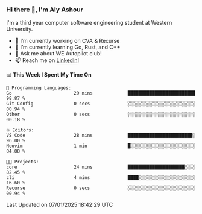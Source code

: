 ### Hi there 👋, I'm Aly Ashour
I'm a third year computer software engineering student at Western University.

- 🔭 I’m currently working on CVA & Recurse
- 🌱 I’m currently learning Go, Rust, and C++
- 💬 Ask me about WE Autopilot club!
- 📫 Reach me on [LinkedIn](https://www.linkedin.com/in/alymashour/)!
  
<!--START_SECTION:waka-->
📊 **This Week I Spent My Time On** 

```text
💬 Programming Languages: 
Go                       29 mins             █████████████████████████   98.87 % 
Git Config               0 secs              ░░░░░░░░░░░░░░░░░░░░░░░░░   00.94 % 
Other                    0 secs              ░░░░░░░░░░░░░░░░░░░░░░░░░   00.18 % 

🔥 Editors: 
VS Code                  28 mins             ████████████████████████░   96.00 % 
Neovim                   1 min               █░░░░░░░░░░░░░░░░░░░░░░░░   04.00 % 

🐱‍💻 Projects: 
core                     24 mins             █████████████████████░░░░   82.45 % 
cli                      4 mins              ████░░░░░░░░░░░░░░░░░░░░░   16.60 % 
Recurse                  0 secs              ░░░░░░░░░░░░░░░░░░░░░░░░░   00.94 % 
```


 Last Updated on 07/01/2025 18:42:29 UTC
<!--END_SECTION:waka-->
